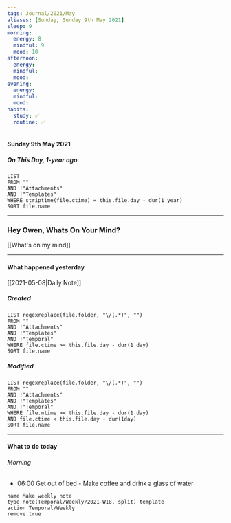 ```yaml
---
tags: Journal/2021/May
aliases: [Sunday, Sunday 9th May 2021]
sleep: 9
morning:
  energy: 8
  mindful: 9
  mood: 10
afternoon:
  energy:
  mindful:
  mood:
evening:
  energy:
  mindful:
  mood:
habits:
  study: ✅
  routine: ✅
---
```

#### Sunday 9th May 2021
 
##### On This Day, 1-year ago

```dataview
LIST
FROM ""
AND !"Attachments"
AND !"Templates"
WHERE striptime(file.ctime) = this.file.day - dur(1 year)
SORT file.name
```

---

### Hey Owen, Whats On Your Mind? 


[[What's on my mind]]

---
#### What happened yesterday

[[2021-05-08|Daily Note]]

##### Created

```dataview
LIST regexreplace(file.folder, "\/(.*)", "")
FROM ""
AND !"Attachments"
AND !"Templates"
AND !"Temporal"
WHERE file.ctime >= this.file.day - dur(1 day)
SORT file.name
```

##### Modified

```dataview
LIST regexreplace(file.folder, "\/(.*)", "")
FROM ""
AND !"Attachments"
AND !"Templates"
AND !"Temporal"
WHERE file.mtime >= this.file.day - dur(1 day)
AND file.ctime < this.file.day - dur(1day)
SORT file.name
```

---

#### What to do today

###### Morning
- 06:00 Get out of bed - Make coffee and drink a glass of water





```button
name Make weekly note
type note(Temporal/Weekly/2021-W18, split) template
action Temporal/Weekly
remove true
```

